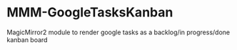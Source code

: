# MMM-GoogleTasksKanban
MagicMirror2 module to render google tasks as a backlog/in progress/done kanban board
